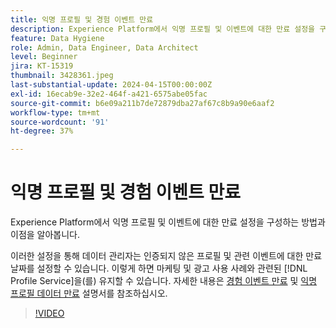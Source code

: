 ```yaml
---
title: 익명 프로필 및 경험 이벤트 만료
description: Experience Platform에서 익명 프로필 및 이벤트에 대한 만료 설정을 구성하는 방법과 이점을 알아봅니다.
feature: Data Hygiene
role: Admin, Data Engineer, Data Architect
level: Beginner
jira: KT-15319
thumbnail: 3428361.jpeg
last-substantial-update: 2024-04-15T00:00:00Z
exl-id: 16ecab9e-32e2-464f-a421-6575abe05fac
source-git-commit: b6e09a211b7de72879dba27af67c8b9a90e6aaf2
workflow-type: tm+mt
source-wordcount: '91'
ht-degree: 37%

---
```


# 익명 프로필 및 경험 이벤트 만료

Experience Platform에서 익명 프로필 및 이벤트에 대한 만료 설정을 구성하는 방법과 이점을 알아봅니다.

이러한 설정을 통해 데이터 관리자는 인증되지 않은 프로필 및 관련 이벤트에 대한 만료 날짜를 설정할 수 있습니다. 이렇게 하면 마케팅 및 광고 사용 사례와 관련된 [!DNL Profile Service]을(를) 유지할 수 있습니다. 자세한 내용은 [경험 이벤트 만료](https://experienceleague.adobe.com/en/docs/experience-platform/profile/event-expirations) 및 [익명 프로필 데이터 만료](https://experienceleague.adobe.com/en/docs/experience-platform/profile/event-expirations) 설명서를 참조하십시오.


>[!VIDEO](https://video.tv.adobe.com/v/3428361?learn=on)
